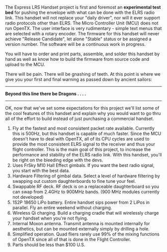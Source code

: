 
The Express LRS Handset project is first and foremost an **experimental test bed** for pushing the envelope with what can be done with the ELRS radio link.  This handset will not replace your "daily driver", nor will it ever support radio protocols other than ELRS.  The Micro Controller Unit (MCU) does not run OpenTX.  The user interface is very rudimentary - simple text menus that are selected with a rotary encoder.  The firmware for this handset will never achieve "Release Candidate", let alone "Stable" status or be assigned a version number.  The software will be a continuous work in progress.

You will have to order and print parts, assemble, and solder this handset by hand as well as know how to build the firmware from source code and upload to the MCU.  

There will be pain.  There will be gnashing of teeth.  At this point is where we give you your first and final warning as passed down by ancient sailors:

***********************************************************
**Beyond this line there be Dragons . . . .**
***********************************************************

OK, now that we've set some expectations for this project we'll list some of the cool features of this handset and explain why you would want to go thru all of the effort to build instead of just purchasing a commercial handset.

1. Fly at the fastest and most consistent packet rate available.  Currently this is 500Hz, but this handset is capable of much faster.  Since the MCU doesn't have to deal with OpenTX, all of its CPU cycles are used to provide the most consistent ELRS signal to the receiver and thus your flight controller.  This is the main goal of this project, to increase the performance and stability of the ELRS radio link.  With this handset, you'll be right on the bleeding edge with the devs.
2. Uses FrSky M10 Hall Effect gimbals.  If you want the best radio signal, you start with the best data.
3. Hardware Filtering of gimbal data.  Select a level of hardware filtering by swapping out custom daughterboards to fine tune your feel.
4. Swappable RF deck.  RF deck is on a replaceable daughterboard so you can swap from 2.4GHz to 900MHz bands. (900 MHz modules currently not developed)
5. 1S2P 18650 LiPo battery.  Entire handset sips power from 2 LiPos in parallel.  Fly an entire weekend without charging.
6. Wireless Qi charging.  Build a charging cradle that will wirelessly charge your handset when you're not flying.
7. Internal Moxon antenna.  Transmit antenna is mounted internally for aesthetics, but can be mounted externally simply by drilling a hole.
8. Simplified operation.  Quad fliers rarely use 99% of the mixing functions of OpenTX since all of that is done in the Flight Controller.
9. Parts should be less than $100 U.S.
